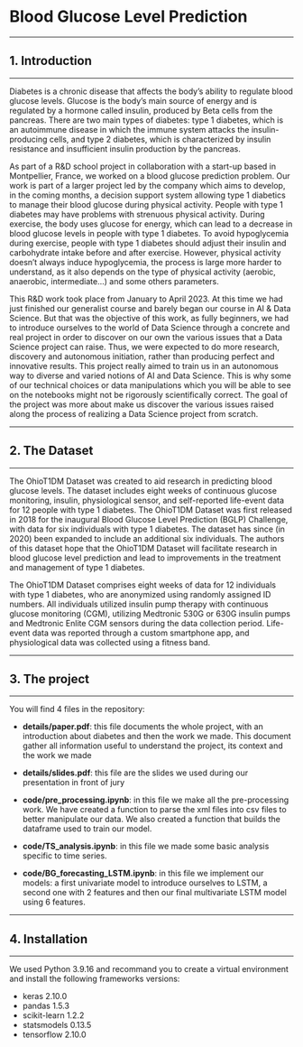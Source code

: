 # Blood Glucose Level Prediction

---
## 1. Introduction 
---

Diabetes is a chronic disease that affects the body’s ability to regulate blood glucose levels. Glucose is the body’s main source of energy and is regulated by a hormone called insulin, produced by Beta cells from the pancreas. There are two main types of diabetes: type 1 diabetes, which is an autoimmune disease in which the immune system attacks the insulin-producing cells, and type 2 diabetes, which is characterized by insulin resistance and insufficient insulin production by the pancreas. 

As part of a R&D school project in collaboration with a start-up based in Montpellier, France, we worked on a blood glucose prediction problem. Our work is part of a larger project led by the company which aims to develop, in the coming months, a decision support system allowing type 1 diabetics to manage their blood glucose during physical activity. People with type 1 diabetes may have problems with strenuous physical activity. During exercise, the body uses glucose for energy, which can lead to a decrease in blood glucose levels in people with type 1 diabetes. To avoid hypoglycemia during exercise, people with type 1 diabetes should adjust their insulin and carbohydrate intake before and after exercise. However, physical activity doesn’t always induce hypoglycemia, the process is large more harder to understand, as it also depends on the type of physical activity (aerobic, anaerobic, intermediate...) and some others parameters.

This R&D work took place from January to April 2023. At this time we had just finished our generalist course and barely began our course in AI & Data Science. But that was the objective of this work, as fully beginners, we had to introduce ourselves to the world of Data Science through a concrete and real project in order to discover on our own the various issues that a Data Science project can raise. Thus, we were expected to do more research, discovery and autonomous initiation, rather than producing perfect and innovative results. This project really aimed to train us in an autonomous way to diverse and varied notions of AI and Data Science. This is why some of our technical choices or data manipulations which you will be able to see on the notebooks might not be rigorously scientifically correct. The goal of the project was more about make us discover the various issues raised along the process of realizing a Data Science project from scratch.

---
## 2. The Dataset
---

The OhioT1DM Dataset was created to aid research in predicting blood glucose levels. The dataset includes eight weeks of continuous glucose monitoring, insulin, physiological sensor, and self-reported life-event data for 12 people with type 1 diabetes. The OhioT1DM Dataset was first released in 2018 for the inaugural Blood Glucose Level Prediction (BGLP) Challenge, with data for six individuals with type 1 diabetes. The dataset has since (in 2020) been expanded to include an additional six individuals. The authors of this dataset hope that the OhioT1DM Dataset will facilitate research in blood glucose level prediction and lead to improvements in the treatment and management of type 1 diabetes.

The OhioT1DM Dataset comprises eight weeks of data for 12 individuals with type 1 diabetes, who are anonymized using randomly assigned ID numbers. All individuals utilized insulin pump therapy with continuous glucose monitoring (CGM), utilizing Medtronic 530G or 630G insulin pumps and Medtronic Enlite CGM sensors during the data collection period. Life-event data was reported through a custom smartphone app, and physiological data was collected using a fitness band. 

---
## 3. The project
---

You will find 4 files in the repository:

- **details/paper.pdf**: this file documents the whole project, with an introduction about diabetes and then the work we made. This document gather all information useful to understand the project, its context and the work we made

- **details/slides.pdf**: this file are the slides we used during our presentation in front of jury

- **code/pre_processing.ipynb**: in this file we make all the pre-processing work. We have created a function to parse the xml files into csv files to better manipulate our data. We also created a function that builds the dataframe used to train our model.

- **code/TS_analysis.ipynb**: in this file we made some basic analysis specific to time series. 

- **code/BG_forecasting_LSTM.ipynb**: in this file we implement our models: a first univariate model to introduce ourselves to LSTM, a second one with 2 features and then our final multivariate LSTM model using 6 features.

---
## 4. Installation
---

We used Python 3.9.16 and recommand you to create a virtual environment and install the following frameworks versions:

- keras 2.10.0
- pandas 1.5.3
- scikit-learn 1.2.2
- statsmodels 0.13.5
- tensorflow 2.10.0

